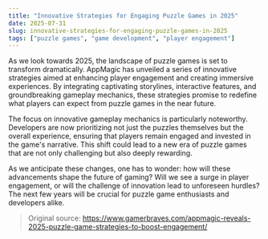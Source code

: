 ```yaml
---
title: "Innovative Strategies for Engaging Puzzle Games in 2025"
date: 2025-07-31
slug: innovative-strategies-for-engaging-puzzle-games-in-2025
tags: ["puzzle games", "game development", "player engagement"]
---
```


As we look towards 2025, the landscape of puzzle games is set to transform dramatically. AppMagic has unveiled a series of innovative strategies aimed at enhancing player engagement and creating immersive experiences. By integrating captivating storylines, interactive features, and groundbreaking gameplay mechanics, these strategies promise to redefine what players can expect from puzzle games in the near future.

The focus on innovative gameplay mechanics is particularly noteworthy. Developers are now prioritizing not just the puzzles themselves but the overall experience, ensuring that players remain engaged and invested in the game's narrative. This shift could lead to a new era of puzzle games that are not only challenging but also deeply rewarding.

As we anticipate these changes, one has to wonder: how will these advancements shape the future of gaming? Will we see a surge in player engagement, or will the challenge of innovation lead to unforeseen hurdles? The next few years will be crucial for puzzle game enthusiasts and developers alike.
> Original source: https://www.gamerbraves.com/appmagic-reveals-2025-puzzle-game-strategies-to-boost-engagement/